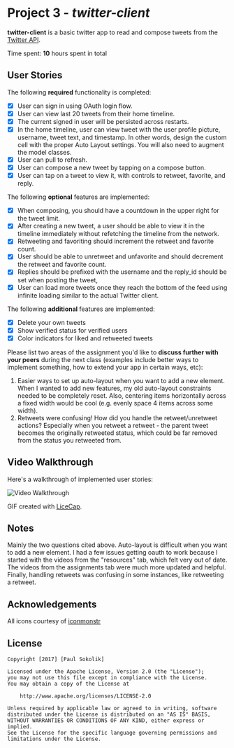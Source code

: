 # Project 3 - *twitter-client*

**twitter-client** is a basic twitter app to read and compose tweets from the [Twitter API](https://apps.twitter.com/).

Time spent: **10** hours spent in total

## User Stories

The following **required** functionality is completed:

- [X] User can sign in using OAuth login flow.
- [X] User can view last 20 tweets from their home timeline.
- [X] The current signed in user will be persisted across restarts.
- [X] In the home timeline, user can view tweet with the user profile picture, username, tweet text, and timestamp.  In other words, design the custom cell with the proper Auto Layout settings.  You will also need to augment the model classes.
- [X] User can pull to refresh.
- [X] User can compose a new tweet by tapping on a compose button.
- [X] User can tap on a tweet to view it, with controls to retweet, favorite, and reply.

The following **optional** features are implemented:

- [X] When composing, you should have a countdown in the upper right for the tweet limit.
- [X] After creating a new tweet, a user should be able to view it in the timeline immediately without refetching the timeline from the network.
- [X] Retweeting and favoriting should increment the retweet and favorite count.
- [X] User should be able to unretweet and unfavorite and should decrement the retweet and favorite count.
- [X] Replies should be prefixed with the username and the reply_id should be set when posting the tweet,
- [X] User can load more tweets once they reach the bottom of the feed using infinite loading similar to the actual Twitter client.

The following **additional** features are implemented:

- [X] Delete your own tweets
- [X] Show verified status for verified users
- [X] Color indicators for liked and retweeted tweets

Please list two areas of the assignment you'd like to **discuss further with your peers** during the next class (examples include better ways to implement something, how to extend your app in certain ways, etc):

1. Easier ways to set up auto-layout when you want to add a new element. When I wanted to add new features, my old auto-layout constraints needed to be completely reset. Also, centering items horizontally across a fixed width would be cool (e.g. evenly space 4 items across some width).
2. Retweets were confusing! How did you handle the retweet/unretweet actions? Especially when you retweet a retweet - the parent tweet becomes the originally retweeted status, which could be far removed from the status you retweeted from.

## Video Walkthrough

Here's a walkthrough of implemented user stories:

<img src='http://i.imgur.com/link/to/your/gif/file.gif' title='Video Walkthrough' width='' alt='Video Walkthrough' />

GIF created with [LiceCap](http://www.cockos.com/licecap/).

## Notes

Mainly the two questions cited above. Auto-layout is difficult when you want to add a new element. I had a few issues getting oauth to work because I started with the videos from the "resources" tab, which felt very out of date. The videos from the assignments tab were much more updated and helpful. Finally, handling retweets was confusing in some instances, like retweeting a retweet.

## Acknowledgements

All icons courtesy of [iconmonstr](https://iconmonstr.com/)

## License

    Copyright [2017] [Paul Sokolik]

    Licensed under the Apache License, Version 2.0 (the "License");
    you may not use this file except in compliance with the License.
    You may obtain a copy of the License at

        http://www.apache.org/licenses/LICENSE-2.0

    Unless required by applicable law or agreed to in writing, software
    distributed under the License is distributed on an "AS IS" BASIS,
    WITHOUT WARRANTIES OR CONDITIONS OF ANY KIND, either express or implied.
    See the License for the specific language governing permissions and
    limitations under the License.
